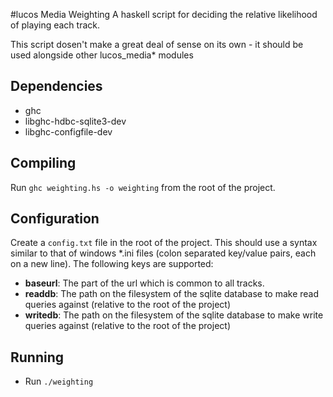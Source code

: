 #lucos Media Weighting
A haskell script for deciding the relative likelihood of playing each track.

This script dosen't make a great deal of sense on its own - it  should be used alongside other lucos_media* modules

## Dependencies
* ghc
* libghc-hdbc-sqlite3-dev
* libghc-configfile-dev

## Compiling
Run ```ghc weighting.hs -o weighting``` from the root of the project.

## Configuration
Create a ```config.txt``` file in the root of the project.  This should use a syntax similar to that of windows *.ini files (colon separated key/value pairs, each on a new line).  The following keys are supported:
* **baseurl**: The part of the url which is common to all tracks.
* **readdb**: The path on the filesystem of the sqlite database to make read queries against (relative to the root of the project)
* **writedb**: The path on the filesystem of the sqlite database to make write queries against (relative to the root of the project)

## Running
* Run ```./weighting```
